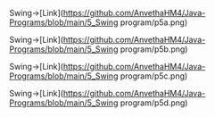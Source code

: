 Swing->[Link](https://github.com/AnvethaHM4/Java-Programs/blob/main/5_Swing program/p5a.png)

Swing->[Link](https://github.com/AnvethaHM4/Java-Programs/blob/main/5_Swing program/p5b.png)

Swing->[Link](https://github.com/AnvethaHM4/Java-Programs/blob/main/5_Swing program/p5c.png)

Swing->[Link](https://github.com/AnvethaHM4/Java-Programs/blob/main/5_Swing program/p5d.png)
